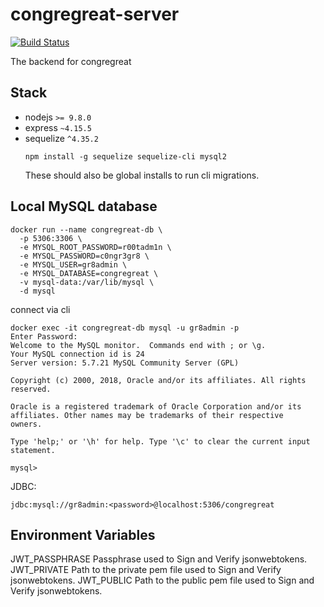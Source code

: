 congregreat-server
===

[![Build Status](https://travis-ci.com/drewsmith/congregreat-server.svg?token=w9qCFsdDt69XgriyzpJj&branch=master)](https://travis-ci.com/drewsmith/congregreat-server)

The backend for congregreat

## Stack

* nodejs `>= 9.8.0`
* express `~4.15.5`
* sequelize `^4.35.2`
  ```
  npm install -g sequelize sequelize-cli mysql2
  ```
  These should also be global installs to run cli migrations.

## Local MySQL database

```
docker run --name congregreat-db \
  -p 5306:3306 \
  -e MYSQL_ROOT_PASSWORD=r00tadm1n \
  -e MYSQL_PASSWORD=c0ngr3gr8 \
  -e MYSQL_USER=gr8admin \
  -e MYSQL_DATABASE=congregreat \
  -v mysql-data:/var/lib/mysql \
  -d mysql
```

connect via cli

```
docker exec -it congregreat-db mysql -u gr8admin -p
Enter Password:
Welcome to the MySQL monitor.  Commands end with ; or \g.
Your MySQL connection id is 24
Server version: 5.7.21 MySQL Community Server (GPL)

Copyright (c) 2000, 2018, Oracle and/or its affiliates. All rights reserved.

Oracle is a registered trademark of Oracle Corporation and/or its
affiliates. Other names may be trademarks of their respective
owners.

Type 'help;' or '\h' for help. Type '\c' to clear the current input statement.

mysql>
```

JDBC:
```
jdbc:mysql://gr8admin:<password>@localhost:5306/congregreat
```

## Environment Variables
JWT_PASSPHRASE Passphrase used to Sign and Verify jsonwebtokens.
JWT_PRIVATE Path to the private pem file used to Sign and Verify jsonwebtokens.
JWT_PUBLIC Path to the public pem file used to Sign and Verify jsonwebtokens.
